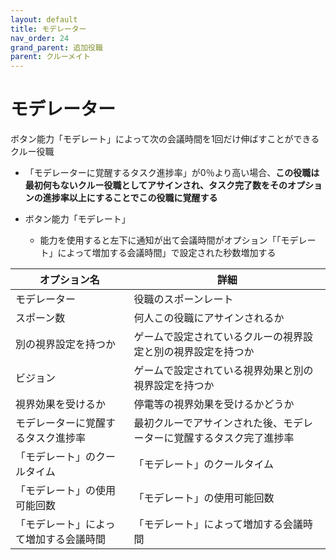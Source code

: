 ```yaml
---
layout: default
title: モデレーター
nav_order: 24
grand_parent: 追加役職
parent: クルーメイト
---
```


# モデレーター

ボタン能力「モデレート」によって次の会議時間を1回だけ伸ばすことができるクルー役職
- 「モデレーターに覚醒するタスク進捗率」が0％より高い場合、**この役職は最初何もないクルー役職としてアサインされ、タスク完了数をそのオプションの進捗率以上にすることでこの役職に覚醒する**

 - ボタン能力「モデレート」
    - 能力を使用すると左下に通知が出て会議時間がオプション「「モデレート」によって増加する会議時間」で設定された秒数増加する

|  オプション名 |  詳細  |
| ---- | ---- |
|  モデレーター  | 役職のスポーンレート |
|  スポーン数  | 何人この役職にアサインされるか |
|  別の視界設定を持つか  |  ゲームで設定されているクルーの視界設定と別の視界設定を持つか  |
|  ビジョン  |  ゲームで設定されている視界効果と別の視界設定を持つか  |
|  視界効果を受けるか  |  停電等の視界効果を受けるかどうか  |
|  モデレーターに覚醒するタスク進捗率  | 最初クルーでアサインされた後、モデレーターに覚醒するタスク完了進捗率 |
|  「モデレート」のクールタイム  | 「モデレート」のクールタイム |
|  「モデレート」の使用可能回数  | 「モデレート」の使用可能回数 |
|  「モデレート」によって増加する会議時間  | 「モデレート」によって増加する会議時間 |



